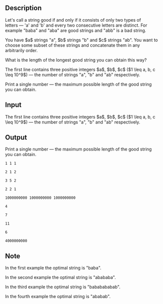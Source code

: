 ## Description

<div><p>Let's call a string <span class="tex-font-style-it">good</span> if and only if it consists of only two types of letters&nbsp;— '<span class="tex-font-style-tt">a</span>' and '<span class="tex-font-style-tt">b</span>' and every two consecutive letters are distinct. For example "<span class="tex-font-style-tt">baba</span>" and "<span class="tex-font-style-tt">aba</span>" are good strings and "<span class="tex-font-style-tt">abb</span>" is a bad string.</p><p>You have $a$ strings "<span class="tex-font-style-tt">a</span>", $b$ strings "<span class="tex-font-style-tt">b</span>" and $c$ strings "<span class="tex-font-style-tt">ab</span>". You want to choose some subset of these strings and concatenate them in any arbitrarily order.</p><p>What is the length of the longest good string you can obtain this way?</p></div><div class="input-specification"><p>The first line contains three positive integers $a$, $b$, $c$ ($1 \leq a, b, c \leq 10^9$)&nbsp;— the number of strings "<span class="tex-font-style-tt">a</span>", "<span class="tex-font-style-tt">b</span>" and "<span class="tex-font-style-tt">ab</span>" respectively.</p></div><div class="output-specification"><p>Print a single number&nbsp;— the maximum possible length of the good string you can obtain.</p></div>

## Input

<p>The first line contains three positive integers $a$, $b$, $c$ ($1 \leq a, b, c \leq 10^9$)&nbsp;— the number of strings "<span class="tex-font-style-tt">a</span>", "<span class="tex-font-style-tt">b</span>" and "<span class="tex-font-style-tt">ab</span>" respectively.</p>

## Output

<p>Print a single number&nbsp;— the maximum possible length of the good string you can obtain.</p>





```input1
1 1 1
```




```input2
2 1 2
```




```input3
3 5 2
```




```input4
2 2 1
```




```input5
1000000000 1000000000 1000000000
```




```output1
4
```




```output2
7
```




```output3
11
```




```output4
6
```




```output5
4000000000
```



## Note

<p>In the first example the optimal string is "<span class="tex-font-style-tt">baba</span>".</p><p>In the second example the optimal string is "<span class="tex-font-style-tt">abababa</span>".</p><p>In the third example the optimal string is "<span class="tex-font-style-tt">bababababab</span>".</p><p>In the fourth example the optimal string is "<span class="tex-font-style-tt">ababab</span>".</p>
